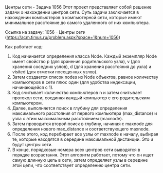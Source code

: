 Центры сети - Задача 1056
Этот проект представляет собой решение задачи о нахождении центров сети. 
Суть задачи заключается в нахождении компьютеров в компьютерной сети, 
которые имеют минимальное расстояние до самого удаленного от них компьютера.

Ссылка на задачу: 1056 - Центры сети (https://acm.timus.ru/problem.aspx?space=1&num=1056)

Как работает код:
1) Код начинается определения класса Node. Каждый экземпляр Node имеет свойство p (для хранения родительского узла), 
v (для хранения соседних узлов), d (для хранения расстояния до узла) и visited (для отметки посещенных узлов).
2) Затем создается список nodes из Node объектов, равное количеству компьютеров в сети 
плюс один (для удобства индексации, начинающейся с 1).
3) Код считывает количество компьютеров n и затем считывает протокол сети, соединяя каждый компьютер с его родительским
компьютером.
4) Далее, выполняется поиск в глубину для определения максимального расстояния от первого компьютера (max_distance) и узла
с этим максимальным расстоянием (maxnode).
5) Затем проводится второй поиск в глубину, начиная с maxnode для определения нового max_distance и соответствующего
maxnode.
6) После этого, код перебирает все узлы от maxnode к началу, выбирая те, которые находятся в середине максимальной
дистанции. Это и будут центры сети.
7) В конце, порядковые номера всех центров сети выводятся в порядке возрастания.
Этот алгоритм работает, потому что он ищет самую длинную цепь в сети, затем определяет узлы в середине этой цепи, что
соответствует определению центра сети.